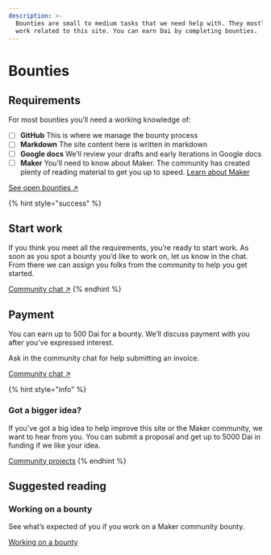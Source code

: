 ```yaml
---
description: >-
  Bounties are small to medium tasks that we need help with. They mostly cover
  work related to this site. You can earn Dai by completing bounties.
---
```


# Bounties

## Requirements

For most bounties you’ll need a working knowledge of:

* [ ] **GitHub**  This is where we manage the bounty process 
* [ ] **Markdown**  The site content here is written in markdown 
* [ ] **Google docs**  We’ll review your drafts and early iterations in Google docs 
* [ ] **Maker**  You’ll need to know about Maker. The community has created plenty of reading material to get you up to speed. [Learn about Maker](https://github.com/ryancreatescopy/community/tree/73adbf56ade73878c1f69ecb7426267192fd13cc/faqs/README.md)

[See open bounties ↗](https://github.com/makerdao/community/projects/2?card_filter_query=label%3A%22help+wanted%22)

{% hint style="success" %}
## Start work

If you think you meet all the requirements, you’re ready to start work. As soon as you spot a bounty you’d like to work on, let us know in the chat. From there we can assign you folks from the community to help you get started.

[Community chat ↗](https://chat.makerdao.com/channel/community-development)
{% endhint %}

## Payment

You can earn up to 500 Dai for a bounty. We’ll discuss payment with you after you’ve expressed interest.

Ask in the community chat for help submitting an invoice.

[Community chat ↗](https://chat.makerdao.com/channel/community-development)

{% hint style="info" %}
### Got a bigger idea?

If you’ve got a big idea to help improve this site or the Maker community, we want to hear from you. You can submit a proposal and get up to 5000 Dai in funding if we like your idea.

[Community projects](https://github.com/ryancreatescopy/community/tree/d25c68bb6726992e3c118c1ef7bb8f61a30bccf2/work-with-us/community-projects/README.md)
{% endhint %}

## Suggested reading

### Working on a bounty

See what’s expected of you if you work on a Maker community bounty.

[Working on a bounty](https://github.com/ryancreatescopy/community/tree/73adbf56ade73878c1f69ecb7426267192fd13cc/bounties/working-on-a-bounty.md)

